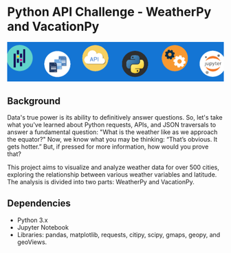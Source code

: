 # Python API Challenge - WeatherPy and VacationPy
![Alt text](image.png)

## Background
Data's true power is its ability to definitively answer questions. So, let's take what you've learned about Python requests, APIs, and JSON traversals to answer a fundamental question: "What is the weather like as we approach the equator?" Now, we know what you may be thinking: “That’s obvious. It gets hotter.” But, if pressed for more information, how would you prove that?

This project aims to visualize and analyze weather data for over 500 cities, exploring the relationship between various weather variables and latitude. The analysis is divided into two parts: WeatherPy and VacationPy.

## Dependencies
* Python 3.x
* Jupyter Notebook
* Libraries: pandas, matplotlib, requests, citipy, scipy, gmaps, geopy, and geoViews.

